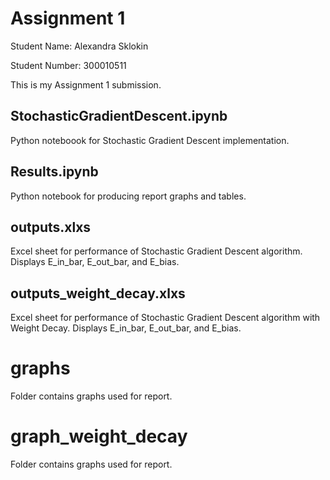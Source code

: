 # Assignment 1

Student Name: Alexandra Sklokin

Student Number: 300010511

This is my Assignment 1 submission.

## StochasticGradientDescent.ipynb

Python noteboook for Stochastic Gradient Descent implementation.

## Results.ipynb

Python notebook for producing report graphs and tables.

## outputs.xlxs

Excel sheet for performance of Stochastic Gradient Descent algorithm. Displays E_in_bar, E_out_bar, and E_bias. 

## outputs_weight_decay.xlxs

Excel sheet for performance of Stochastic Gradient Descent algorithm with Weight Decay. Displays E_in_bar, E_out_bar, and E_bias. 

# graphs

Folder contains graphs used for report.

# graph_weight_decay

Folder contains graphs used for report.
